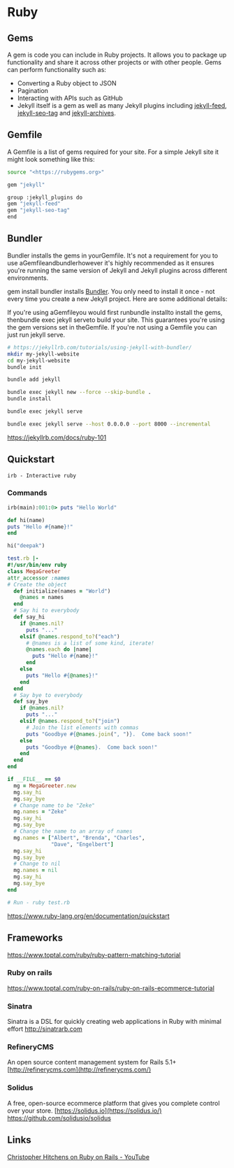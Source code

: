 # Ruby

## Gems

A gem is code you can include in Ruby projects. It allows you to package up functionality and share it across other projects or with other people. Gems can perform functionality such as:

- Converting a Ruby object to JSON
- Pagination
- Interacting with APIs such as GitHub
- Jekyll itself is a gem as well as many Jekyll plugins including [jekyll-feed](https://github.com/jekyll/jekyll-feed), [jekyll-seo-tag](https://github.com/jekyll/jekyll-seo-tag) and [jekyll-archives](https://github.com/jekyll/jekyll-archives).

## Gemfile

A Gemfile is a list of gems required for your site. For a simple Jekyll site it might look something like this:

```bash
source "<https://rubygems.org>"

gem "jekyll"

group :jekyll_plugins do
gem "jekyll-feed"
gem "jekyll-seo-tag"
end
```

## Bundler

Bundler installs the gems in yourGemfile. It's not a requirement for you to use aGemfileandbundlerhowever it's highly recommended as it ensures you're running the same version of Jekyll and Jekyll plugins across different environments.

gem install bundler installs [Bundler](https://rubygems.org/gems/bundler). You only need to install it once - not every time you create a new Jekyll project. Here are some additional details:

If you're using aGemfileyou would first runbundle installto install the gems, thenbundle exec jekyll serveto build your site. This guarantees you're using the gem versions set in theGemfile. If you're not using a Gemfile you can just run jekyll serve.

```bash
# https://jekyllrb.com/tutorials/using-jekyll-with-bundler/
mkdir my-jekyll-website
cd my-jekyll-website
bundle init

bundle add jekyll

bundle exec jekyll new --force --skip-bundle .
bundle install

bundle exec jekyll serve

bundle exec jekyll serve --host 0.0.0.0 --port 8000 --incremental

```

<https://jekyllrb.com/docs/ruby-101>

## Quickstart

`irb - Interactive ruby`

### Commands

```ruby
irb(main):001:0> puts "Hello World"

def hi(name)
puts "Hello #{name}!"
end

hi("deepak")

test.rb |-
#!/usr/bin/env ruby
class MegaGreeter
attr_accessor :names
# Create the object
  def initialize(names = "World")
    @names = names
  end
  # Say hi to everybody
  def say_hi
    if @names.nil?
      puts "..."
    elsif @names.respond_to?("each")
      # @names is a list of some kind, iterate!
      @names.each do |name|
        puts "Hello #{name}!"
      end
    else
      puts "Hello #{@names}!"
    end
  end
  # Say bye to everybody
  def say_bye
    if @names.nil?
      puts "..."
    elsif @names.respond_to?("join")
      # Join the list elements with commas
      puts "Goodbye #{@names.join(", ")}.  Come back soon!"
    else
      puts "Goodbye #{@names}.  Come back soon!"
    end
  end
end

if __FILE__ == $0
  mg = MegaGreeter.new
  mg.say_hi
  mg.say_bye
  # Change name to be "Zeke"
  mg.names = "Zeke"
  mg.say_hi
  mg.say_bye
  # Change the name to an array of names
  mg.names = ["Albert", "Brenda", "Charles",
              "Dave", "Engelbert"]
  mg.say_hi
  mg.say_bye
  # Change to nil
  mg.names = nil
  mg.say_hi
  mg.say_bye
end

# Run - ruby test.rb
```

<https://www.ruby-lang.org/en/documentation/quickstart>

## Frameworks

<https://www.toptal.com/ruby/ruby-pattern-matching-tutorial>

### Ruby on rails

<https://www.toptal.com/ruby-on-rails/ruby-on-rails-ecommerce-tutorial>

### Sinatra

Sinatra is a DSL for quickly creating web applications in Ruby with minimal effort
<http://sinatrarb.com>

### RefineryCMS

An open source content management system for Rails 5.1+
[http://refinerycms.com](http://refinerycms.com/)

### Solidus

A free, open-source ecommerce platform that gives you complete control over your store.
[https://solidus.io](https://solidus.io/)
<https://github.com/solidusio/solidus>

## Links

[Christopher Hitchens on Ruby on Rails - YouTube](https://www.youtube.com/watch?v=KJ34KqJ6lcI)
